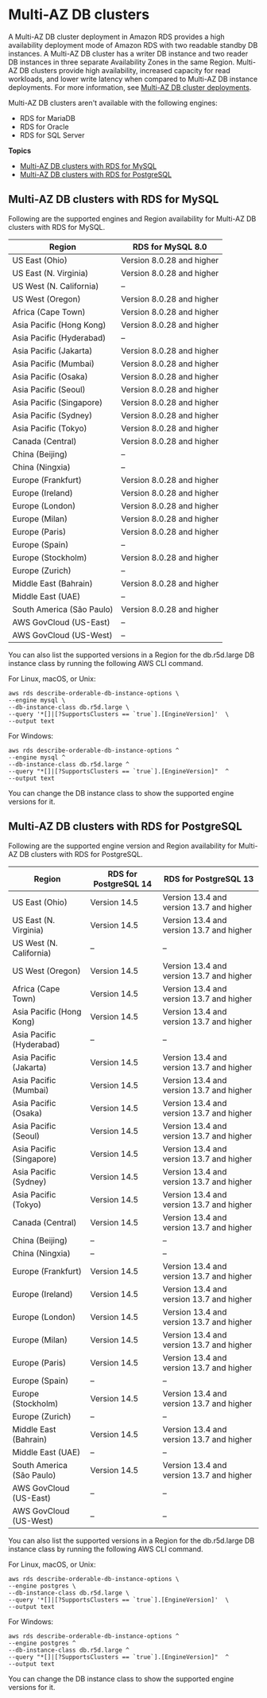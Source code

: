 # Multi\-AZ DB clusters<a name="Concepts.RDS_Fea_Regions_DB-eng.Feature.MultiAZDBClusters"></a>

A Multi\-AZ DB cluster deployment in Amazon RDS provides a high availability deployment mode of Amazon RDS with two readable standby DB instances\. A Multi\-AZ DB cluster has a writer DB instance and two reader DB instances in three separate Availability Zones in the same Region\. Multi\-AZ DB clusters provide high availability, increased capacity for read workloads, and lower write latency when compared to Multi\-AZ DB instance deployments\. For more information, see [Multi\-AZ DB cluster deployments](multi-az-db-clusters-concepts.md)\. 

Multi\-AZ DB clusters aren't available with the following engines:
+ RDS for MariaDB
+ RDS for Oracle
+ RDS for SQL Server

**Topics**
+ [Multi\-AZ DB clusters with RDS for MySQL](#Concepts.RDS_Fea_Regions_DB-eng.Feature.MultiAZDBClusters.my)
+ [Multi\-AZ DB clusters with RDS for PostgreSQL](#Concepts.RDS_Fea_Regions_DB-eng.Feature.MultiAZDBClusters.pg)

## Multi\-AZ DB clusters with RDS for MySQL<a name="Concepts.RDS_Fea_Regions_DB-eng.Feature.MultiAZDBClusters.my"></a>

Following are the supported engines and Region availability for Multi\-AZ DB clusters with RDS for MySQL\.


| Region | RDS for MySQL 8\.0 | 
| --- | --- | 
| US East \(Ohio\) | Version 8\.0\.28 and higher | 
| US East \(N\. Virginia\) | Version 8\.0\.28 and higher | 
| US West \(N\. California\) | – | 
| US West \(Oregon\) | Version 8\.0\.28 and higher | 
| Africa \(Cape Town\) | Version 8\.0\.28 and higher | 
| Asia Pacific \(Hong Kong\) | Version 8\.0\.28 and higher | 
| Asia Pacific \(Hyderabad\) | – | 
| Asia Pacific \(Jakarta\) | Version 8\.0\.28 and higher | 
| Asia Pacific \(Mumbai\) | Version 8\.0\.28 and higher | 
| Asia Pacific \(Osaka\) | Version 8\.0\.28 and higher | 
| Asia Pacific \(Seoul\) | Version 8\.0\.28 and higher | 
| Asia Pacific \(Singapore\) | Version 8\.0\.28 and higher | 
| Asia Pacific \(Sydney\) | Version 8\.0\.28 and higher | 
| Asia Pacific \(Tokyo\) | Version 8\.0\.28 and higher | 
| Canada \(Central\) | Version 8\.0\.28 and higher | 
| China \(Beijing\) | – | 
| China \(Ningxia\) | – | 
| Europe \(Frankfurt\) | Version 8\.0\.28 and higher | 
| Europe \(Ireland\) | Version 8\.0\.28 and higher | 
| Europe \(London\) | Version 8\.0\.28 and higher | 
| Europe \(Milan\) | Version 8\.0\.28 and higher | 
| Europe \(Paris\) | Version 8\.0\.28 and higher | 
| Europe \(Spain\) | – | 
| Europe \(Stockholm\) | Version 8\.0\.28 and higher | 
| Europe \(Zurich\) | – | 
| Middle East \(Bahrain\) | Version 8\.0\.28 and higher | 
| Middle East \(UAE\) | – | 
| South America \(São Paulo\) | Version 8\.0\.28 and higher | 
| AWS GovCloud \(US\-East\) | – | 
| AWS GovCloud \(US\-West\) | – | 

You can also list the supported versions in a Region for the db\.r5d\.large DB instance class by running the following AWS CLI command\.

For Linux, macOS, or Unix:

```
aws rds describe-orderable-db-instance-options \
--engine mysql \
--db-instance-class db.r5d.large \
--query '*[]|[?SupportsClusters == `true`].[EngineVersion]'  \
--output text
```

For Windows:

```
aws rds describe-orderable-db-instance-options ^
--engine mysql ^
--db-instance-class db.r5d.large ^
--query "*[]|[?SupportsClusters == `true`].[EngineVersion]"  ^
--output text
```

You can change the DB instance class to show the supported engine versions for it\.

## Multi\-AZ DB clusters with RDS for PostgreSQL<a name="Concepts.RDS_Fea_Regions_DB-eng.Feature.MultiAZDBClusters.pg"></a>

Following are the supported engine version and Region availability for Multi\-AZ DB clusters with RDS for PostgreSQL\.


| Region | RDS for PostgreSQL 14 | RDS for PostgreSQL 13 | 
| --- | --- | --- | 
| US East \(Ohio\) | Version 14\.5 | Version 13\.4 and version 13\.7 and higher | 
| US East \(N\. Virginia\) | Version 14\.5 | Version 13\.4 and version 13\.7 and higher | 
| US West \(N\. California\) | – | – | 
| US West \(Oregon\) | Version 14\.5 | Version 13\.4 and version 13\.7 and higher | 
| Africa \(Cape Town\) | Version 14\.5 | Version 13\.4 and version 13\.7 and higher | 
| Asia Pacific \(Hong Kong\) | Version 14\.5 | Version 13\.4 and version 13\.7 and higher | 
| Asia Pacific \(Hyderabad\) | – | – | 
| Asia Pacific \(Jakarta\) | Version 14\.5 | Version 13\.4 and version 13\.7 and higher | 
| Asia Pacific \(Mumbai\) | Version 14\.5 | Version 13\.4 and version 13\.7 and higher | 
| Asia Pacific \(Osaka\) | Version 14\.5 | Version 13\.4 and version 13\.7 and higher | 
| Asia Pacific \(Seoul\) | Version 14\.5 | Version 13\.4 and version 13\.7 and higher | 
| Asia Pacific \(Singapore\) | Version 14\.5 | Version 13\.4 and version 13\.7 and higher | 
| Asia Pacific \(Sydney\) | Version 14\.5 | Version 13\.4 and version 13\.7 and higher | 
| Asia Pacific \(Tokyo\) | Version 14\.5 | Version 13\.4 and version 13\.7 and higher | 
| Canada \(Central\) | Version 14\.5 | Version 13\.4 and version 13\.7 and higher | 
| China \(Beijing\) | – | – | 
| China \(Ningxia\) | – | – | 
| Europe \(Frankfurt\) | Version 14\.5 | Version 13\.4 and version 13\.7 and higher | 
| Europe \(Ireland\) | Version 14\.5 | Version 13\.4 and version 13\.7 and higher | 
| Europe \(London\) | Version 14\.5 | Version 13\.4 and version 13\.7 and higher | 
| Europe \(Milan\) | Version 14\.5 | Version 13\.4 and version 13\.7 and higher | 
| Europe \(Paris\) | Version 14\.5 | Version 13\.4 and version 13\.7 and higher | 
| Europe \(Spain\) | – | – | 
| Europe \(Stockholm\) | Version 14\.5 | Version 13\.4 and version 13\.7 and higher | 
| Europe \(Zurich\) | – | – | 
| Middle East \(Bahrain\) | Version 14\.5 | Version 13\.4 and version 13\.7 and higher | 
| Middle East \(UAE\) | – | – | 
| South America \(São Paulo\) | Version 14\.5 | Version 13\.4 and version 13\.7 and higher | 
| AWS GovCloud \(US\-East\) | – | – | 
| AWS GovCloud \(US\-West\) | – | – | 

You can also list the supported versions in a Region for the db\.r5d\.large DB instance class by running the following AWS CLI command\.

For Linux, macOS, or Unix:

```
aws rds describe-orderable-db-instance-options \
--engine postgres \
--db-instance-class db.r5d.large \
--query '*[]|[?SupportsClusters == `true`].[EngineVersion]'  \
--output text
```

For Windows:

```
aws rds describe-orderable-db-instance-options ^
--engine postgres ^
--db-instance-class db.r5d.large ^
--query "*[]|[?SupportsClusters == `true`].[EngineVersion]"  ^
--output text
```

You can change the DB instance class to show the supported engine versions for it\.